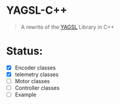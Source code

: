 # YAGSL-C++
> A rewrite of the [YAGSL](https://github.com/BroncBotz3481/YAGSL) Library in C++

# Status:
- [x] Encoder classes
- [x] telemetry classes 
- [ ] Motor classes
- [ ] Controller classes
- [ ] Example 

